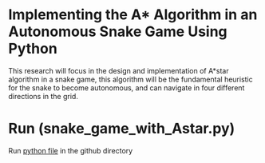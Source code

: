 # Implementing the A* Algorithm in an Autonomous Snake Game Using Python
This research will focus in the design and implementation of A*star algorithm in a snake game, this algorithm will be the fundamental heuristic for the snake to become autonomous, and can navigate in four different directions in the grid. 

# Run (snake_game_with_Astar.py)
Run [python file](snake_game_with_Astar.py) in the github directory
